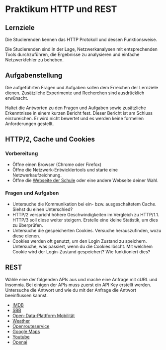 # Praktikum HTTP und REST

## Lernziele
Die Studierenden kennen das HTTP Protokoll und dessen Funktionsweise.

Die Studierenden sind in der Lage, Netzwerkanalysen mit entsprechenden Tools durchzuführen, die Ergebnisse zu analysieren und einfache Netzwerkfehler zu beheben. 

## Aufgabenstellung
Die aufgeführten Fragen und Aufgaben sollen dem Erreichen der Lernziele dienen. 
Zusätzliche Experimente und Recherchen sind ausdrücklich erwünscht.

Haltet die Antworten zu den Fragen und Aufgaben sowie zusätzliche Erkenntnisse in einem kurzen Bericht fest.
Dieser Bericht ist am Schluss einzureichen.
Er wird nicht bewertet und es werden keine formellen Anforderungen gestellt.

## HTTP/2, Cache und Cookies
### Vorbereitung
- Öffne einen Browser (Chrome oder Firefox)
- Öffne die Netzwerk-Entwicklertools und starte eine Netzwerkaufzeichnung.
- Öffne die [Webseite der Schule](https://www.teko.ch) oder eine andere Webseite deiner Wahl.

### Fragen und Aufgaben
- Untersuche die Kommunikation bei ein- bzw. ausgeschaltetem Cache. Siehst du einen Unterschied?
- HTTP/2 verspricht höhere Geschwindigkeiten im Vergleich zu HTTP/1.1. HTTP/3 soll diese weiter steigern. Erstelle eine kleine Statistik, um dies zu überprüfen.
- Untersuche die gespeicherten Cookies. Versuche herauszufinden, wozu diese dienen.
- Cookies werden oft genutzt, um den Login Zustand zu speichern. Untersuche, was passiert, wenn du die Cookies löscht. Mit welchem Cookie wird der Login-Zustand gespeichert? Wie funktioniert dies?


## REST
Wähle eine der folgenden APIs aus und mache eine Anfrage mit cURL und Insomnia.
Bei einigen der APIs muss zuerst ein API Key erstellt werden.
Untersuche die Antwort und wie du mit der Anfrage die Antwort beeinflussen kannst.
* [IMDB](https://imdb-api.com/API)
* [SBB](https://data.sbb.ch/pages/home/)
* [Open-Data-Plattform Mobilität](https://opentransportdata.swiss/de/)
* [Weather](https://openweathermap.org/api)
* [Openrouteservice](https://openrouteservice.org/dev/#/api-docs)
* [Google Maps](https://developers.google.com/maps/documentation/maps-static)
* [Youtube](https://developers.google.com/youtube/v3/getting-started?hl=de)
* [Openai](https://platform.openai.com/docs/api-reference)